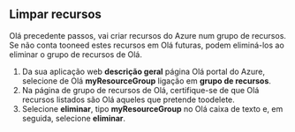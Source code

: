 ## <a name="clean-up-resources"></a>Limpar recursos

Olá precedente passos, vai criar recursos do Azure num grupo de recursos. Se não conta tooneed estes recursos em Olá futuras, podem eliminá-los ao eliminar o grupo de recursos de Olá.
 
1. Da sua aplicação web **descrição geral** página Olá portal do Azure, selecione de Olá **myResourceGroup** ligação em **grupo de recursos**.
2. Na página de grupo de recursos de Olá, certifique-se de que Olá recursos listados são Olá aqueles que pretende toodelete.
3. Selecione **eliminar**, tipo **myResourceGroup** no Olá caixa de texto e, em seguida, selecione **eliminar**.
